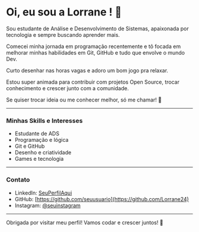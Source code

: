 # Oi, eu sou a Lorrane ! 👋

Sou estudante de Análise e Desenvolvimento de Sistemas, apaixonada por tecnologia e sempre buscando aprender mais.  

Comecei minha jornada em programação recentemente e tô focada em melhorar minhas habilidades em Git, GitHub e tudo que envolve o mundo Dev.  

Curto desenhar nas horas vagas e adoro um bom jogo pra relaxar.  

Estou super animada para contribuir com projetos Open Source, trocar conhecimento e crescer junto com a comunidade.  

Se quiser trocar ideia ou me conhecer melhor, só me chamar! 🚀  

---

### Minhas Skills e Interesses  

- Estudante de ADS  
- Programação e lógica  
- Git e GitHub  
- Desenho e criatividade  
- Games e tecnologia  

---

### Contato  

- LinkedIn: [SeuPerfilAqui](https://www.linkedin.com/in/lorrane-moreira-9930132b2)  
- GitHub: [https://github.com/seuusuario](https://github.com/Lorrane24)  
- Instagram: [@seuinstagram](https://www.instagram.com/lorrane_mo.silva)  

---

Obrigada por visitar meu perfil! Vamos codar e crescer juntos! 💙
